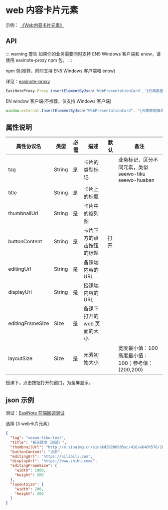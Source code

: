 # web 内容卡片元素

示例：
[《Web内容卡片元素》](https://r302.cc/4z6Vvlp?platform=enpc&channel=copylink)

## API

::: warning 警告
如果你的业务需要同时支持 EN5 Windows 客户端和 enow，请使用 easinote-proxy npm 包。
:::

npm 包(推荐，同时支持 EN5 Windows 客户端和 enow)  

详见：[easinote-proxy](/apis/npm/easinote-proxy.html)

```js
EasiNoteProxy.Proxy.insertElementByJson('WebPresentationCard','{元素数据描述的 Json 对象}');
```

EN window 客户端(不推荐，仅支持 Windows 客户端)

```js
window.external.InsertElementByJson("WebPresentationCard", "{元素数据描述的 Json 对象}")
```

## 属性说明

| 属性协议名       | 类型   | 必需 | 描述                        | 默认       | 备注                                               |
|------------------|--------|-----|---------------------------|------------|----------------------------------------------------|
| tag              | String | 是   | 卡片的类型标记              |            | 业务标记，区分不同元素，类似 seewo-tiku seewo-huaban |
| title            | String | 是   | 卡片上的标题                |            |                                                    |
| thumbnailUrl     | String | 是   | 卡片中的缩列图              |            |                                                    |
| buttonContent    | String | 是   | 卡片下方的点击按钮的标题    | 打开       |                                                    |
| editingUrl       | String | 是   | 备课端内容的URL             |            |                                                    |
| displayUrl       | String | 是   | 授课端内容的URL             |            |                                                    |
| editingFrameSize | Size   | 是   | 备课下打开的 web 页面的大小 |            |                                                    |
| layoutSize       | Size   | 是   | 元素初始大小                |            | 宽度最小值：100 高度最小值：100；参考值：(200,200)        |

授课下，点击按钮打开的窗口，为全屏显示。

## json 示例

测试：[EasiNote 前端回调测试](https://easinote.github.io/EasiNote.ClientWebApi.Documentation/ )

选择 [3 web卡片元素]

```json
{
  "tag": "seewo-tiku-test",
  "title": "希沃题库（测试）",
  "thumbnailUrl": "http://n.sinaimg.cn/sinakd20200605ac/416/w640h576/20200605/301b-iurnkpq9297963.jpg",
  "buttonContent": "点击",
  "editingUrl": "https://bilibili.com",
  "displayUrl": "https://www.zhihu.com/",
  "editingFrameSize": {
    "width": 1000,
    "height": 500
  },
  "layoutSize": {
    "width": 200,
    "height": 200
  }
}
```
